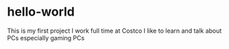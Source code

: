 # hello-world
This is my first project
I work full time at Costco
I like to learn and talk about PCs especially gaming PCs
